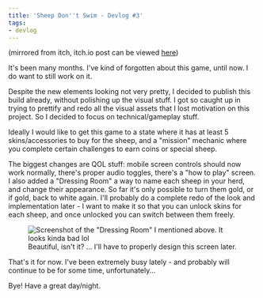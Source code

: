 ```yaml
---
title: 'Sheep Don''t Swim - Devlog #3'
tags:
- devlog
---
```


(mirrored from itch, itch.io post can be viewed [here](https://drakonicguy.itch.io/sheepgame/devlog/479863/devlog-3))

It's been many months. I've kind of forgotten about this game, until now. I do want to still work on it.

Despite the new elements looking not very pretty, I decided to publish this build already, without polishing up the visual stuff. I got so caught up in trying to prettify and redo all the visual assets that I lost motivation on this project. So I decided to focus on technical/gameplay stuff.

Ideally I would like to get this game to a state where it has at least 5 skins/accessories to buy for the sheep, and a "mission" mechanic where you complete certain challenges to earn coins or special sheep.

The biggest changes are QOL stuff: mobile screen controls should now work normally, there's proper audio toggles, there's a "how to play" screen.
I also added a "Dressing Room" a way to name each sheep in your herd, and change their appearance. So far it's only possible to turn them gold, or if gold, back to white again. I'll probably do a complete redo of the look and implementation later - I want to make it so that you can unlock skins for each sheep, and once unlocked you can switch between them freely.
<figure >
	<img src="/images/blog/dressingroom.png" alt='Screenshot of the "Dressing Room" I mentioned above. It looks kinda bad lol'>
	<figcaption>Beautiful, isn't it? ... I'll have to properly design this screen later.</figcaption>
</figure>
That's it for now. I've been extremely busy lately - and probably will continue to be for some time, unfortunately...

Bye! Have a great day/night.
